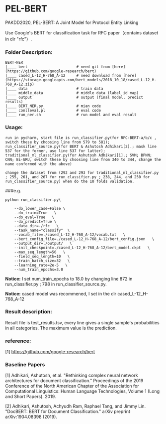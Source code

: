 # PEL-BERT  


PAKDD2020, PEL-BERT: A Joint Model for Protocol Entity Linking  

Use Google's BERT for classification task for RFC paper（contains dataset in dir "rfc"）.   


### Folder Description:
```
BERT-NER
|____ bert                      # need git from [here](https://github.com/google-research/bert)
|____ cased_L-12_H-768_A-12	    # need download from [here](https://storage.googleapis.com/bert_models/2018_10_18/cased_L-12_H-768_A-12.zip)
|____ data		                # train data
|____ middle_data	            # middle data (label id map)
|____ output			        # output (final model, predict results)
|____ BERT_NER.py		        # mian code
|____ conlleval.pl		        # eval code
|____ run_ner.sh    		    # run model and eval result

```


### Usage:
```
run in pycharm, start file is run_classifier.py(for RFC-BERT-a/b/c , switch these by choosing line from 579 to 581); run_classifier_source.py(for BERT & Ashutosh Adhikari[2].; mask line 537 for the former, use line 537 for latter); traditional_ml_classifier.py(for Ashutosh Adhikari[1].; SVM; BPNN; CNN; Bi-GRU, switch these by choosing line from 340 to 344, change the name conformed with the above)

change the dataset from (292 and 293 for traditional_ml_classifier.py ; 255, 261, and 267 for run_classifier.py ; 238, 244, and 250 for run_classifier_source.py) when do the 10 folds validation.
```

###e.g.
```
python run_classifier.py\
    
    --do_lower_case=False \
    --do_train=True   \
    --do_eval=True   \
    --do_predict=True \
    --data_dir=./rfc   \
    --task_name="classify"  \
    --vocab_file=./cased_L-12_H-768_A-12/vocab.txt   \
    --bert_config_file=./cased_L-12_H-768_A-12/bert_config.json   \
    --output_dir=./output/   \
    --init_checkpoint=./cased_L-12_H-768_A-12/bert_model.ckpt   \
    --max_seq_length=56   \
    --field_seq_length=10   \
    --train_batch_size=32   \
    --learning_rate=2e-5   \
    --num_train_epochs=3.0   

```
**Notice:** I set num_train_epochs to 18.0 by changing line 872 in run_classifier.py ; 798 in run_classifier_source.py.

**Notice:** cased model was recommened, I set in the dir cased_L-12_H-768_A-12

### Result description:
Result file is test_results.tsv, every line gives a single sample's probabilities in all categories. The maximum value is the prediction.

### reference:

[1] https://github.com/google-research/bert

### Baseline Papers

[1] Adhikari, Ashutosh, et al. "Rethinking complex neural network architectures for document classification." Proceedings of the 2019 Conference of the North American Chapter of the Association for Computational Linguistics: Human Language Technologies, Volume 1 (Long and Short Papers). 2019.

[2] Adhikari, Ashutosh, Achyudh Ram, Raphael Tang, and Jimmy Lin. "DocBERT: BERT for Document Classification." arXiv preprint arXiv:1904.08398 (2019).
